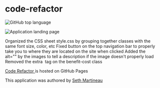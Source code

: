 # code-refactor

![GitHub top language](https://img.shields.io/github/languages/top/slothings/code-refactor)

![Application landing page](/assets/images/digital-marketing-meeting.jpg/)

Organized the CSS sheet style.css by grouping together classes with the same font size, color, etc
Fixed button on the top navigation bar to properly take you to where they are located on the site when clicked
Added the alt="" by the images to tell a description if the image doesn't properly load
Removed the extra <img> tag on the benefit-cost class

[Code Refactor ](https://github.com/slothings/code-refactor) is hosted on GitHub Pages

This application was authored by [Seth Martineau](https://github.com/slothings)